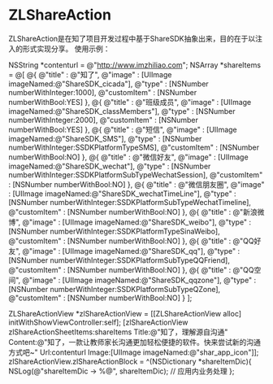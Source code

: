 # ZLShareAction

ZLShareAction是在知了项目开发过程中基于ShareSDK抽象出来，目的在于以注入的形式实现分享。
使用示例：


NSString *contenturl = @"http://www.imzhiliao.com";
NSArray *shareItems = @[
@{
@"title"      : @"知了",
@"image"      : [UIImage imageNamed:@"ShareSDK_cicada"],
@"type"       : [NSNumber numberWithInteger:1000],
@"customItem" : [NSNumber numberWithBool:YES]
},
@{
@"title"      : @"班级成员",
@"image"      : [UIImage imageNamed:@"ShareSDK_classMembers"],
@"type"       : [NSNumber numberWithInteger:2000],
@"customItem" : [NSNumber numberWithBool:YES]
},
@{
@"title"      : @"短信",
@"image"      : [UIImage imageNamed:@"ShareSDK_SMS"],
@"type"       : [NSNumber numberWithInteger:SSDKPlatformTypeSMS],
@"customItem" : [NSNumber numberWithBool:NO]
},
@{
@"title"      : @"微信好友",
@"image"      : [UIImage imageNamed:@"ShareSDK_wechat"],
@"type"       : [NSNumber numberWithInteger:SSDKPlatformSubTypeWechatSession],
@"customItem" : [NSNumber numberWithBool:NO]
},
@{
@"title"      : @"微信朋友圈",
@"image"      : [UIImage imageNamed:@"ShareSDK_wechatTimeLine"],
@"type"       : [NSNumber numberWithInteger:SSDKPlatformSubTypeWechatTimeline],
@"customItem" : [NSNumber numberWithBool:NO]
},
@{
@"title"      : @"新浪微博",
@"image"      : [UIImage imageNamed:@"ShareSDK_weibo"],
@"type"       : [NSNumber numberWithInteger:SSDKPlatformTypeSinaWeibo],
@"customItem" : [NSNumber numberWithBool:NO]
},
@{
@"title"      : @"QQ好友",
@"image"      : [UIImage imageNamed:@"ShareSDK_qq"],
@"type"       : [NSNumber numberWithInteger:SSDKPlatformSubTypeQQFriend],
@"customItem" : [NSNumber numberWithBool:NO]
},
@{
@"title"      : @"QQ空间",
@"image"      : [UIImage imageNamed:@"ShareSDK_qqzone"],
@"type"       : [NSNumber numberWithInteger:SSDKPlatformSubTypeQZone],
@"customItem" : [NSNumber numberWithBool:NO]
}
];

ZLShareActionView *zlShareActionView = [[ZLShareActionView alloc] initWithShowViewController:self];
[zlShareActionView zlShareActionSheetItems:shareItems
Title:@"知了，理解源自沟通"
Content:@"知了，一款让教师家长沟通更加轻松便捷的软件。快来尝试新的沟通方式吧~"
Url:contenturl
Image:[UIImage imageNamed:@"shar_app_icon"]];
zlShareActionView.zlShareActionBlock = ^(NSDictionary *shareItemDic){
NSLog(@"shareItemDic -> %@", shareItemDic);
// 应用内业务处理
};